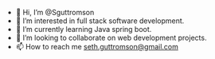 - 👋 Hi, I’m @Sguttromson
- 👀 I’m interested in full stack software development.
- 🌱 I’m currently learning Java spring boot.
- 💞️ I’m looking to collaborate on web development projects.
- 📫 How to reach me seth.guttromson@gmail.com

<!---
Sguttromson/Sguttromson is a ✨ special ✨ repository because its `README.md` (this file) appears on your GitHub profile.
You can click the Preview link to take a look at your changes.
--->
